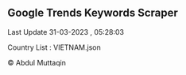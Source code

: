 

## Google Trends Keywords Scraper 
 
Last Update 31-03-2023 , 05:28:03

Country List :
VIETNAM.json



© Abdul Muttaqin 
